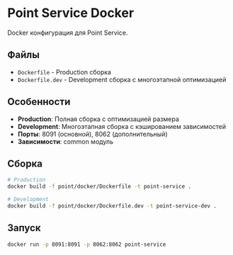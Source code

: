 # Point Service Docker

Docker конфигурация для Point Service.

## Файлы

- `Dockerfile` - Production сборка
- `Dockerfile.dev` - Development сборка с многоэтапной оптимизацией

## Особенности

- **Production**: Полная сборка с оптимизацией размера
- **Development**: Многоэтапная сборка с кэшированием зависимостей
- **Порты**: 8091 (основной), 8062 (дополнительный)
- **Зависимости**: common модуль

## Сборка

```bash
# Production
docker build -f point/docker/Dockerfile -t point-service .

# Development
docker build -f point/docker/Dockerfile.dev -t point-service-dev .
```

## Запуск

```bash
docker run -p 8091:8091 -p 8062:8062 point-service
``` 
